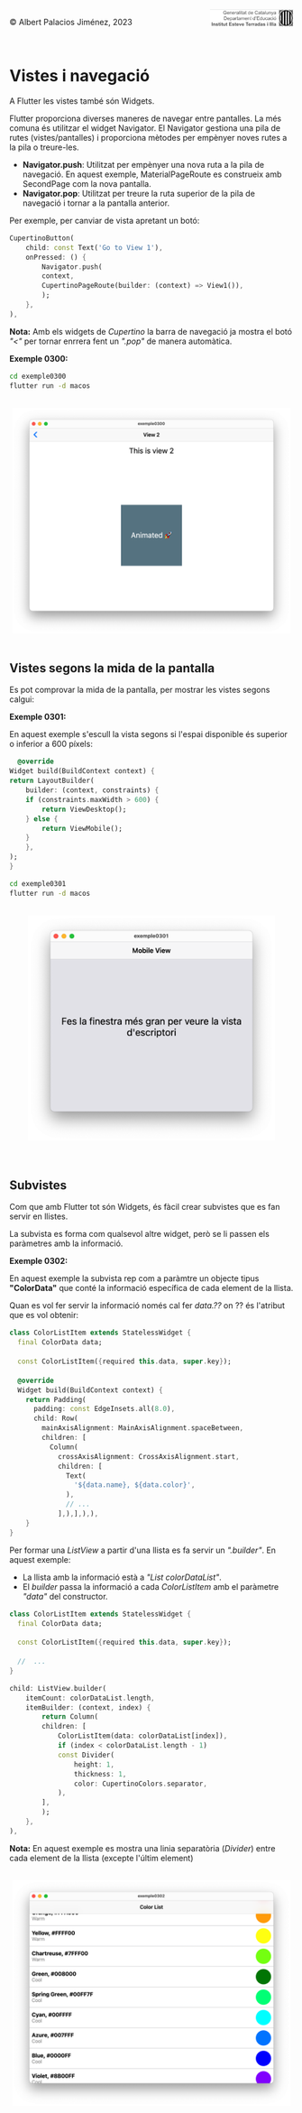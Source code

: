 <div style="display: flex; width: 100%;">
    <div style="flex: 1; padding: 0px;">
        <p>© Albert Palacios Jiménez, 2023</p>
    </div>
    <div style="flex: 1; padding: 0px; text-align: right;">
        <img src="./assets/ieti.png" height="32" alt="Logo de IETI" style="max-height: 32px;">
    </div>
</div>
<br/>

# Vistes i navegació

A Flutter les vistes també són Widgets.

Flutter proporciona diverses maneres de navegar entre pantalles. La més comuna és utilitzar el widget Navigator. El Navigator gestiona una pila de rutes (vistes/pantalles) i proporciona mètodes per empènyer noves rutes a la pila o treure-les.

- **Navigator.push**: Utilitzat per empènyer una nova ruta a la pila de navegació. En aquest exemple, MaterialPageRoute es construeix amb SecondPage com la nova pantalla.
- **Navigator.pop**: Utilitzat per treure la ruta superior de la pila de navegació i tornar a la pantalla anterior.

Per exemple, per canviar de vista apretant un botó:

```dart
CupertinoButton(
    child: const Text('Go to View 1'),
    onPressed: () {
        Navigator.push(
        context,
        CupertinoPageRoute(builder: (context) => View1()),
        );
    },
),
```

**Nota:** Amb els widgets de *Cupertino* la barra de navegació ja mostra el botó *"<"* per tornar enrrera fent un *".pop"* de manera automàtica.

**Exemple 0300:**

```bash
cd exemple0300
flutter run -d macos
```

<br/>
<center><img src="./assets/ex0300.png" style="max-height: 400px" alt="">
<br/></center>
<br/>

## Vistes segons la mida de la pantalla

Es pot comprovar la mida de la pantalla, per mostrar les vistes segons calgui:

**Exemple 0301:**

En aquest exemple s'escull la vista segons si l'espai disponible és superior o inferior a 600 píxels:

```dart
  @override
Widget build(BuildContext context) {
return LayoutBuilder(
    builder: (context, constraints) {
    if (constraints.maxWidth > 600) {
        return ViewDesktop();
    } else {
        return ViewMobile();
    }
    },
);
}
```

```bash
cd exemple0301
flutter run -d macos
```

<br/>
<center><img src="./assets/ex0301.png" style="max-height: 400px" alt="">
<br/></center>
<br/>
<br/>

## Subvistes

Com que amb Flutter tot són Widgets, és fàcil crear subvistes que es fan servir en llistes.

La subvista es forma com qualsevol altre widget, però se li passen els paràmetres amb la informació.

**Exemple 0302:**

En aquest exemple la subvista rep com a paràmtre un objecte tipus **"ColorData"** que conté la informació específica de cada element de la llista.

Quan es vol fer servir la informació només cal fer *data.??* on ?? és l'atribut que es vol obtenir: 

```dart
class ColorListItem extends StatelessWidget {
  final ColorData data;

  const ColorListItem({required this.data, super.key});

  @override
  Widget build(BuildContext context) {
    return Padding(
      padding: const EdgeInsets.all(8.0),
      child: Row(
        mainAxisAlignment: MainAxisAlignment.spaceBetween,
        children: [
          Column(
            crossAxisAlignment: CrossAxisAlignment.start,
            children: [
              Text(
                '${data.name}, ${data.color}',
              ),
              // ...
            ],),],),),
    }
}
```

Per formar una *ListView* a partir d'una llista es fa servir un *".builder"*. En aquest exemple:

- La llista amb la informació està a *"List<ColorData> colorDataList"*.
- El *builder* passa la informació a cada *ColorListItem* amb el paràmetre *"data"* del constructor.

```dart
class ColorListItem extends StatelessWidget {
  final ColorData data;

  const ColorListItem({required this.data, super.key});

  //  ...
}
```

```dart
child: ListView.builder(
    itemCount: colorDataList.length,
    itemBuilder: (context, index) {
        return Column(
        children: [
            ColorListItem(data: colorDataList[index]),
            if (index < colorDataList.length - 1)
            const Divider(
                height: 1,
                thickness: 1,
                color: CupertinoColors.separator,
            ),
        ],
        );
    },
),
```

**Nota:** En aquest exemple es mostra una linia separatòria (*Divider*) entre cada element de la llista (excepte l'últim element)

<br/>
<center><img src="./assets/ex0302.png" style="max-height: 400px" alt="">
<br/></center>
<br/>
<br/>